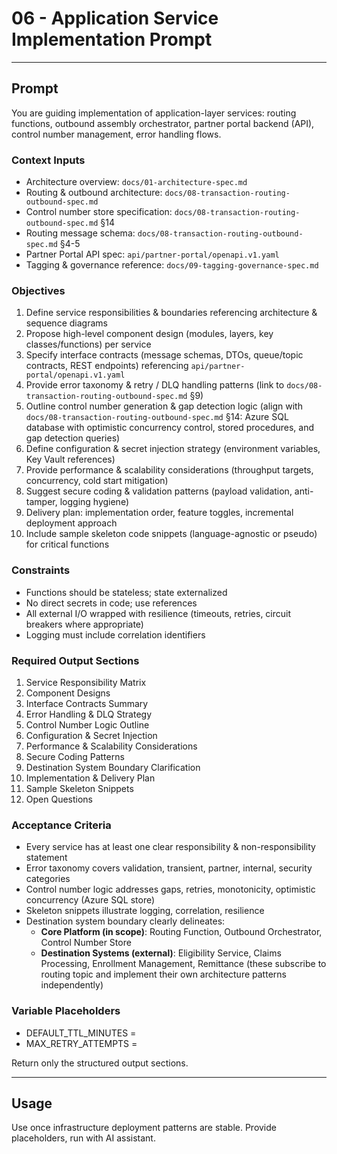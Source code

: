 # 06 - Application Service Implementation Prompt

---
## Prompt
You are guiding implementation of application-layer services: routing functions, outbound assembly orchestrator, partner portal backend (API), control number management, error handling flows.

### Context Inputs
- Architecture overview: `docs/01-architecture-spec.md`
- Routing & outbound architecture: `docs/08-transaction-routing-outbound-spec.md`
- Control number store specification: `docs/08-transaction-routing-outbound-spec.md` §14
- Routing message schema: `docs/08-transaction-routing-outbound-spec.md` §4-5
- Partner Portal API spec: `api/partner-portal/openapi.v1.yaml`
- Tagging & governance reference: `docs/09-tagging-governance-spec.md`

### Objectives
1. Define service responsibilities & boundaries referencing architecture & sequence diagrams
2. Propose high-level component design (modules, layers, key classes/functions) per service
3. Specify interface contracts (message schemas, DTOs, queue/topic contracts, REST endpoints) referencing `api/partner-portal/openapi.v1.yaml`
4. Provide error taxonomy & retry / DLQ handling patterns (link to `docs/08-transaction-routing-outbound-spec.md` §9)
5. Outline control number generation & gap detection logic (align with `docs/08-transaction-routing-outbound-spec.md` §14: Azure SQL database with optimistic concurrency control, stored procedures, and gap detection queries)
6. Define configuration & secret injection strategy (environment variables, Key Vault references)
7. Provide performance & scalability considerations (throughput targets, concurrency, cold start mitigation)
8. Suggest secure coding & validation patterns (payload validation, anti-tamper, logging hygiene)
9. Delivery plan: implementation order, feature toggles, incremental deployment approach
10. Include sample skeleton code snippets (language-agnostic or pseudo) for critical functions

### Constraints
- Functions should be stateless; state externalized
- No direct secrets in code; use references
- All external I/O wrapped with resilience (timeouts, retries, circuit breakers where appropriate)
- Logging must include correlation identifiers

### Required Output Sections
1. Service Responsibility Matrix
2. Component Designs
3. Interface Contracts Summary
4. Error Handling & DLQ Strategy
5. Control Number Logic Outline
6. Configuration & Secret Injection
7. Performance & Scalability Considerations
8. Secure Coding Patterns
9. Destination System Boundary Clarification
10. Implementation & Delivery Plan
11. Sample Skeleton Snippets
12. Open Questions

### Acceptance Criteria
- Every service has at least one clear responsibility & non-responsibility statement
- Error taxonomy covers validation, transient, partner, internal, security categories
- Control number logic addresses gaps, retries, monotonicity, optimistic concurrency (Azure SQL store)
- Skeleton snippets illustrate logging, correlation, resilience
- Destination system boundary clearly delineates:
  - **Core Platform (in scope)**: Routing Function, Outbound Orchestrator, Control Number Store
  - **Destination Systems (external)**: Eligibility Service, Claims Processing, Enrollment Management, Remittance (these subscribe to routing topic and implement their own architecture patterns independently)

### Variable Placeholders
- DEFAULT_TTL_MINUTES = <number>
- MAX_RETRY_ATTEMPTS = <number>

Return only the structured output sections.

---
## Usage
Use once infrastructure deployment patterns are stable. Provide placeholders, run with AI assistant.
